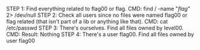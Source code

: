 STEP 1:
    Find everything related to flag00 or flag.
    CMD: find / -name "*flag*" 2> /dev/null
STEP 2:
    Check all users since no files were named flag00 or flag related (that isn't part of a lib or anything like that).
    CMD: cat /etc/passwd
STEP 3:
    There's ourselves. Find all files owned by level00.
    CMD:
    Result: Nothing
STEP 4:
    There's a user flag00. Find all files owned by user flag00
